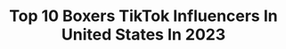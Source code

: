 ---
title: Top 10 Boxers TikTok Influencers In United States In 2023
description: >-
  Find top boxers TikTok influencers in United States in 2023. Most popular hashtags: #fyp #foryoupage #foryou #funny.
platform: TikTok
hits: 256
text_top: Identify the best TikTok influencers on inBeat.
text_bottom: Our platform holds 256 TikTok influencers like this in United States for you to pitch.
profiles:
  - username: "willowthebeautifulcat"
    fullname: >-
      Willow
    bio: >-
      A Florida girl with a fuzzy ❤ shaped nose. I ❤ flowers & my Boxer dog sister.
    location: "United States"
    followers: 280600
    engagement: 2557
    commentsToLikes: 0.075087
    id: ck81s1ikspbwb0j78zwuocgec
    verified: false
    hashtags: "#funnypets, #tiktokcats, #boopmynose, #catsrule"
  - username: "imbackyerrr"
    fullname: >-
      Cucuy0f1cial
    bio: >-
      About a few months away from this app and I’m back IL📍 Boxer 🥊 Mexican🇲🇽
    location: "United States"
    followers: 6177
    engagement: 1486
    commentsToLikes: 0.146453
    id: ckbw4p0d2xnc10j234qewkrcu
    verified: false
    hashtags: "#fyp, #boxing, #mexico, #juliocesarchavez"
  - username: "famouzcj"
    fullname: >-
      C.j🤍🦋
    bio: >-
      Cj 20❤️ boxer🥊
    location: "United States"
    followers: 160600
    engagement: 3225
    commentsToLikes: 0.265086
    id: ckcdnm649atp40j23lgn19u46
    verified: false
    hashtags: "#boxing, #foryou, #fyp, #foryoupage"
  - username: "theservicemutts"
    fullname: >-
      The Service Mutts
    bio: >-
      boxer mix + medical alert K9 Ella | Handler 📍Illinois based!
    location: "United States"
    followers: 294300
    engagement: 2035
    commentsToLikes: 0.029644
    id: ck8z4891jcqpd0j78nr4ok8ij
    verified: false
    hashtags: "#medicalalertdog, #dogsoftiktok, #servicedogs, #foryou"
  - username: "j.wavy2k"
    fullname: >-
      Jessie guerrero ✞
    bio: >-
      Professional boxer 2-0 (1KO)🥊 California GOD FIRST ✞
    location: "United States"
    followers: 65000
    engagement: 2411
    commentsToLikes: 0.032981
    id: ckbkipphnb9450j23637yrsiw
    verified: false
    hashtags: "#zxycba, #bayarea, #oldies, #fyp"
  - username: "mr.spyda"
    fullname: >-
      Mr Keys
    bio: >-
      TV Personality | Pro Boxer/MMA Fighter | Marvel Stuntman The Real Spider Man
    location: "United States"
    followers: 3656
    engagement: 1391
    commentsToLikes: 0.048109
    id: ck8hqbh773cd70j78zm0g5p5t
    verified: false
    hashtags: "#duet, #foryoupage, #fyp, #beanfetish"
  - username: "pat0uwu"
    fullname: >-
      Ricky Gomez
    bio: >-
      Jalisco 🇲🇽/ LA 🇺🇸 Boxer 🥊 Nada de aqui es serio todo es mame :b
    location: "United States"
    followers: 3662
    engagement: 679
    commentsToLikes: 0.077905
    id: cka66lkibhff50i78xctt6fjz
    verified: false
    hashtags: "#gulag, #mexico, #memes, #memesmexicanos"
  - username: "thelifeofhercandmag"
    fullname: >-
      Hercules & Magnus 
    bio: >-
      Big bro: Hercules the Pittie mastiff mix. Little bro: Magnus the boxer hound mix
    location: "United States"
    followers: 79300
    engagement: 2062
    commentsToLikes: 0.008472
    id: ckb9pnyznks980j23u9k816qo
    verified: false
    hashtags: "#pittiesoftiktok, #fyp, #rescuedog, #switchthechobaniflip"
  - username: "tumbaros"
    fullname: >-
      tumbaros
    bio: >-
      •Pro Boxer🥊🥇my life is a wild rollover coaster join my world 🇩🇴🗽🗽🗽🗽 ☺️
    location: "United States"
    followers: 45700
    engagement: 744
    commentsToLikes: 0.056372
    id: ck84ma1grmmgr0j780m4szoz5
    verified: false
    hashtags: "#nyc, #dominicano, #latino, #fyp"
  - username: "georgetheboxr"
    fullname: >-
      George the BoxR
    bio: >-
      George the Boxer Drooling since 2017 🤤 📧: georgetheboxr@gmail.com
    location: "United States"
    followers: 200800
    engagement: 1930
    commentsToLikes: 0.008191
    id: ck9sl4hxqc07r0j78h79ijte2
    verified: false
    hashtags: "#4u, #findyourcore, #foryou, #georgetheboxer"
---